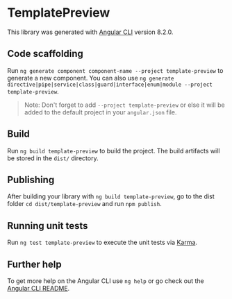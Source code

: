 # TemplatePreview

This library was generated with [Angular CLI](https://github.com/angular/angular-cli) version 8.2.0.

## Code scaffolding

Run `ng generate component component-name --project template-preview` to generate a new component. You can also use `ng generate directive|pipe|service|class|guard|interface|enum|module --project template-preview`.
> Note: Don't forget to add `--project template-preview` or else it will be added to the default project in your `angular.json` file. 

## Build

Run `ng build template-preview` to build the project. The build artifacts will be stored in the `dist/` directory.

## Publishing

After building your library with `ng build template-preview`, go to the dist folder `cd dist/template-preview` and run `npm publish`.

## Running unit tests

Run `ng test template-preview` to execute the unit tests via [Karma](https://karma-runner.github.io).

## Further help

To get more help on the Angular CLI use `ng help` or go check out the [Angular CLI README](https://github.com/angular/angular-cli/blob/master/README.md).
